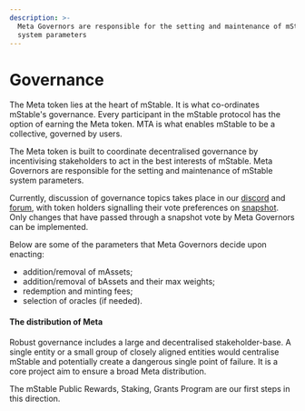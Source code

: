 ```yaml
---
description: >-
  Meta Governors are responsible for the setting and maintenance of mStable
  system parameters
---
```


# Governance

The Meta token lies at the heart of mStable. It is what co-ordinates mStable's governance. Every participant in the mStable protocol has the option of earning the Meta token. MTA is what enables mStable to be a collective, governed by users.

The Meta token is built to coordinate decentralised governance by incentivising stakeholders to act in the best interests of mStable. Meta Governors are responsible for the setting and maintenance of mStable system parameters.

Currently, discussion of governance topics takes place in our [discord](https://discord.com/invite/pgCVG7e) and [forum](https://forum.mstable.org/), with token holders signalling their vote preferences on [snapshot](https://snapshot.page/#/mstable). Only changes that have passed through a snapshot vote by Meta Governors can be implemented.

Below are some of the parameters that Meta Governors decide upon enacting:

* addition/removal of mAssets;
* addition/removal of bAssets and their max weights;
* redemption and minting fees;
* selection of oracles \(if needed\).

#### The d**istribution of Meta**

Robust governance includes a large and decentralised stakeholder-base. A single entity or a small group of closely aligned entities would centralise mStable and potentially create a dangerous single point of failure. It is a core project aim to ensure a broad Meta distribution.

The mStable Public Rewards, Staking, Grants Program are our first steps in this direction.




